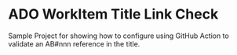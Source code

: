 # ADO WorkItem Title Link Check

Sample Project for showing how to configure using GitHub Action to validate an AB#nnn reference in the title.
